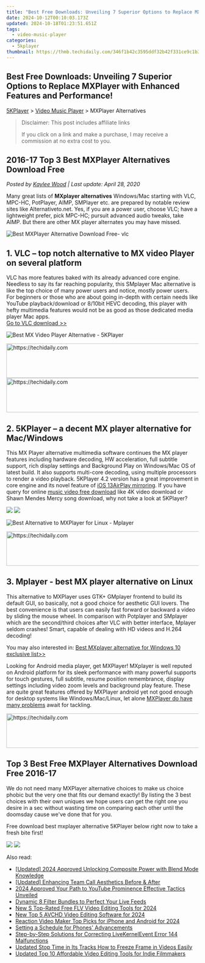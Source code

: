 ```yaml
---
title: "Best Free Downloads: Unveiling 7 Superior Options to Replace MXPlayer with Enhanced Features and Performance!"
date: 2024-10-12T00:10:03.173Z
updated: 2024-10-18T01:23:51.651Z
tags:
  - video-music-player
categories:
  - 5kplayer
thumbnail: https://thmb.techidaily.com/346f1b42c3595ddf32b42f331ce9c1b3e2f2115976dbfc26ef5bc200fbe009cd.jpg
---
```


## Best Free Downloads: Unveiling 7 Superior Options to Replace MXPlayer with Enhanced Features and Performance!

[5KPlayer](https://tools.techidaily.com/5kplayer/products/) \> [Video Music Player](https://tools.techidaily.com/5kplayer/video-music-player/) \> MXPlayer Alternatives

>  Disclaimer: This post includes affiliate links
>
>  If you click on a link and make a purchase, I may receive a commission at no extra cost to you.
>

## 2016-17 Top 3 Best MXPlayer Alternatives Download Free

 _Posted by [Kaylee Wood](https://www.quora.com/profile/Amanda-Hu-21) | Last update: April 28, 2020_ 

Many great lists of **MXplayer alternatives** Windows/Mac starting with VLC, MPC-HC, PotPlayer, AIMP, SMPlayer etc. are prepared by notable review sites like Alternativeto.net. Yes, if you are a power user, choose VLC; have a lightweight prefer, pick MPC-HC; pursuit advanced audio tweaks, take AIMP. But there are other MX player alternates you may have missed.

![Best MXPlayer Alternative Download Free- vlc](https://www.5kplayer.com/video-music-player/img/vlc-streamer-icon-zjy-0304002.jpg)

## 1\. VLC – top notch alternative to MX video Player on several platform

VLC has more features baked with its already advanced core engine. Needless to say its far reaching popularity, this SMplayer Mac alternative is like the top choice of many power users and notice, mostly power users. For beginners or those who are about going in-depth with certain needs like YouTube playback/download or 8/10bit HEVC decoding, this player with hefty multimedia features would not be as good as those dedicated media player Mac apps.  
[Go to VLC download >>](https://www.videolan.org/vlc/index.html)

![Best MX Video Player Alternative - 5KPlayer](https://www.5kplayer.com/video-music-player/img/5kplayer-icon-1202.png) 

<!-- affiliate ads begin -->
<a href="https://appsumo.8odi.net/c/5597632/2137378/7443" target="_top" id="2137378">
  <img src="//a.impactradius-go.com/display-ad/7443-2137378" border="0" alt="https://techidaily.com" width="600" height="90"/>
</a>
<img height="0" width="0" src="https://appsumo.8odi.net/i/5597632/2137378/7443" style="position:absolute;visibility:hidden;" border="0" />
<!-- affiliate ads end -->

<!-- affiliate ads begin -->
<a href="https://aligracehair.sjv.io/c/5597632/1925570/19272" target="_top" id="1925570">
  <img src="//a.impactradius-go.com/display-ad/19272-1925570" border="0" alt="https://techidaily.com" width="728" height="90"/>
</a>
<img height="0" width="0" src="https://aligracehair.sjv.io/i/5597632/1925570/19272" style="position:absolute;visibility:hidden;" border="0" />
<!-- affiliate ads end -->

## 2\. 5KPlayer – a decent MX player alternative for Mac/Windows

This MX Player alternative multimedia software continues the MX player features including hardware decoding, HW acceleration, full subtitle support, rich display settings and Background Play on Windows/Mac OS of latest build. It also supports multi-core decoding, using multiple processors to render a video playback. 5KPlayer 4.2 version has a great improvement in core engine and its novel feature of [iOS 13](https://tools.techidaily.com/5kplayer/airplay/)[AirPlay mirroring](https://tools.techidaily.com/5kplayer/airplay/). If you have query for online [music video free download](https://tools.techidaily.com/5kplayer/youtube-download/) like 4K video download or Shawn Mendes Mercy song download, why not take a look at 5KPlayer?

[![](https://www.5kplayer.com/video-music-player/../button/freedownwhitewin.png)](https://tools.techidaily.com/5kplayer/products/) [![](https://www.5kplayer.com/video-music-player/../button/freedownbackmac.png)](https://tools.techidaily.com/5kplayer/products/) 

![Best Alternative to MXPlayer for Linux - Mplayer](https://www.5kplayer.com/video-music-player/img/mplayer-icon-hky-1208.png) 

<!-- affiliate ads begin -->
<a href="https://aligracehair.sjv.io/c/5597632/1934258/19272" target="_top" id="1934258">
  <img src="//a.impactradius-go.com/display-ad/19272-1934258" border="0" alt="https://techidaily.com" width="728" height="90"/>
</a>
<img height="0" width="0" src="https://aligracehair.sjv.io/i/5597632/1934258/19272" style="position:absolute;visibility:hidden;" border="0" />
<!-- affiliate ads end -->

## 3\. Mplayer - best MX player alternative on Linux

This alternative to MXPlayer uses GTK+ GMplayer frontend to build its default GUI, so basically, not a good choice for aesthetic GUI lovers. The best convenience is that users can easily fast forward or backward a video by sliding the mouse wheel. In comparison with Potplayer and SMplayer which are the second/third choices after VLC with better interface, Mplayer seldom crashes! Smart, capable of dealing with HD videos and H.264 decoding!

You may also interested in: [Best MXplayer alternative for Windows 10 exclusive list>>](https://tools.techidaily.com/5kplayer/video-music-player/)

Looking for Android media player, get MXPlayer! MXplayer is well reputed on Android platform for its sleek performance with many powerful supports for touch gestures, full subtitle, resume position remembrance, display settings including video zoom levels and background play feature. These are quite great features offered by MXPlayer android yet not good enough for desktop systems like Windows/Mac/Linux, let alone [MXPlayer do have many problems](https://tools.techidaily.com/5kplayer/video-music-player/) await for tackling. 

<!-- affiliate ads begin -->
<a href="https://bluettius.sjv.io/c/5597632/2139123/17108" target="_top" id="2139123">
  <img src="//a.impactradius-go.com/display-ad/17108-2139123" border="0" alt="https://techidaily.com" width="728" height="90"/>
</a>
<img height="0" width="0" src="https://bluettius.sjv.io/i/5597632/2139123/17108" style="position:absolute;visibility:hidden;" border="0" />
<!-- affiliate ads end -->

## Top 3 Best Free MXPlayer Alternatives Download Free 2016-17

We do not need many MXPlayer alternative choices to make us choice phobic but the very one that fits our demand exactly! By listing the 3 best choices with their own uniques we hope users can get the right one you desire in a sec without wasting time on comparing each other until the doomsday cause we've done that for you. 

Free download best mxplayer alternative 5KPlayer below right now to take a fresh bite first!

[![](https://www.5kplayer.com/video-music-player/../button/freedownwhitewin.png)](https://tools.techidaily.com/5kplayer/products/) [![](https://www.5kplayer.com/video-music-player/../button/freedownbackmac.png)](https://tools.techidaily.com/5kplayer/products/)

<ins class="adsbygoogle"
     style="display:block"
     data-ad-format="autorelaxed"
     data-ad-client="ca-pub-7571918770474297"
     data-ad-slot="1223367746"></ins>

<ins class="adsbygoogle"
     style="display:block"
     data-ad-client="ca-pub-7571918770474297"
     data-ad-slot="8358498916"
     data-ad-format="auto"
     data-full-width-responsive="true"></ins>

<span class="atpl-alsoreadstyle">Also read:</span>
<div><ul>
<li><a href="https://screen-video-capture.techidaily.com/updated-2024-approved-unlocking-composite-power-with-blend-mode-knowledge/"><u>[Updated] 2024 Approved Unlocking Composite Power with Blend Mode Knowledge</u></a></li>
<li><a href="https://on-screen-recording.techidaily.com/updated-enhancing-team-call-aesthetics-before-and-after/"><u>[Updated] Enhancing Team Call Aesthetics Before & After</u></a></li>
<li><a href="https://facebook-record-videos.techidaily.com/2024-approved-your-path-to-youtube-prominence-effective-tactics-unveiled/"><u>2024 Approved Your Path to YouTube Prominence Effective Tactics Unveiled</u></a></li>
<li><a href="https://extra-information.techidaily.com/dynamic-8-filter-bundles-to-perfect-your-live-feeds/"><u>Dynamic 8 Filter Bundles to Perfect Your Live Feeds</u></a></li>
<li><a href="https://video-ai-editor.techidaily.com/new-s-top-rated-free-flv-video-editing-tools-for-2024/"><u>New S Top-Rated Free FLV Video Editing Tools for 2024</u></a></li>
<li><a href="https://video-ai-editor.techidaily.com/new-top-5-avchd-video-editing-software-for-2024/"><u>New Top 5 AVCHD Video Editing Software for 2024</u></a></li>
<li><a href="https://video-ai-editor.techidaily.com/reaction-video-maker-top-picks-for-iphone-and-android-for-2024/"><u>Reaction Video Maker Top Picks for iPhone and Android for 2024</u></a></li>
<li><a href="https://buynow-info.techidaily.com/setting-a-schedule-for-phones-advancements/"><u>Setting a Schedule for Phones' Advancements</u></a></li>
<li><a href="https://common-error.techidaily.com/step-by-step-solutions-for-correcting-livekernelevent-error-144-malfunctions/"><u>Step-by-Step Solutions for Correcting LiveKernelEvent Error 144 Malfunctions</u></a></li>
<li><a href="https://video-ai-editor.techidaily.com/updated-stop-time-in-its-tracks-how-to-freeze-frame-in-videos-easily/"><u>Updated Stop Time in Its Tracks How to Freeze Frame in Videos Easily</u></a></li>
<li><a href="https://video-ai-editor.techidaily.com/updated-top-10-affordable-video-editing-tools-for-indie-filmmakers/"><u>Updated Top 10 Affordable Video Editing Tools for Indie Filmmakers</u></a></li>
</ul></div>

